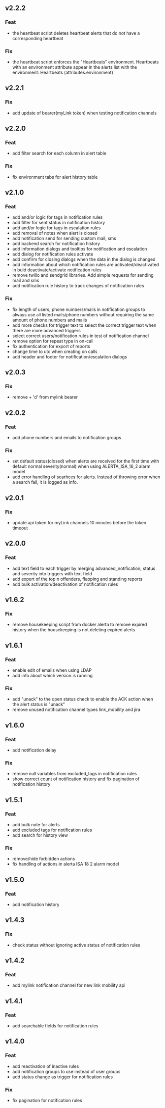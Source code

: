 ## v2.2.2

### Feat
- the heartbeat script deletes heartbeat alerts that do not have a corresponding heartbeat

### Fix
- the heartbeat script enforces the "Heartbeats" environment.
    Heartbeats with an environment attribute appear in the alerts list with the environment: Heartbeats (attributes.environment)

## v2.2.1

### Fix
- add update of bearer(myLink token) when testing notification channels 

## v2.2.0

### Feat
- add filter search for each column in alert table

### Fix
- fix environment tabs for alert history table

## v2.1.0

### Feat
- add and/or logic for tags in notification rules
- add filter for sent status in notification history
- add and/or logic for tags in escalation rules
- add removal of notes when alert is closed
- add notification send for sending custom mail, sms
- add backend search for notification history
- add information dialogs and tooltips for notification and escalation
- add dialog for notification rules activate
- add confirm for closing dialogs when the data in the dialog is changed
- add information about which notification rules are activated/deactivated in buld deactivate/activate notification rules
- remove twilio and sendgrid libraries. Add simple requests for sending mail and sms
- add notification rule history to track changes of notification rules

### Fix
- fix length of users, phone numbers/mails in notification groups to always use all listed mails/phone numbers without requiring the same amount of phone numbers and mails
- add more checks for trigger text to select the correct trigger text when there are more advanced triggers
- select correct users/notification rules in test of notification channel
- remove option for repeat type in on-call
- fix authentication for export of reports
- change time to utc when creating on calls
- add header and footer for notification/escalation dialogs

## v2.0.3

### Fix

- remove + 'd' from mylink bearer

## v2.0.2

### Feat

- add phone numbers and emails to notification groups

### Fix

- set default status(closed) when alerts are received for the first time with default normal severity(normal) when using ALERTA_ISA_16_2 alarm model
- add error handling of searhces for alerts. Instead of throwing error when a search fail, it is logged as info.

## v2.0.1

### Fix

- update api token for myLink channels 10 minutes before the token timeout

## v2.0.0

### Feat

- add text field to each trigger by merging advanced_notification, status and severity into triggers with text field
- add export of the top n offenders, flapping and standing reports
- add bulk activation/deactivation of notification rules

## v1.6.2

### Fix

- remove housekeeping script from docker alerta to remove expired history when the housekeeping is not deleting expired alerts

## v1.6.1

### Feat

- enable edit of emails when using LDAP
- add info about which version is running

### Fix

- add "unack" to the open status check to enable the ACK action when the alert status is "unack"
- remove unused notification channel types link_mobility and jira

## v1.6.0

### Feat

- add notification delay

### Fix

- remove null variables from excluded_tags in notification rules
- show correct count of notification history and fix pagination of notification history

## v1.5.1

### Feat

- add bulk note for alerts
- add excluded tags for notification rules
- add search for history view

### Fix

- remove/hide forbidden actions
- fix handling of actions in alerta ISA 18 2 alarm model

## v1.5.0

### Feat

- add notification history


## v1.4.3

### Fix

- check status without ignoring active status of notification rules


## v1.4.2

### Feat

- add mylink notification channel for new link mobility api


## v1.4.1

### Feat

- add searchable fields for notification rules


## v1.4.0

### Feat

- add reactivation of inactive rules
- add notification groups to use instead of user groups
- add status change as trigger for notification rules

### Fix

- fix pagination for notification rules
